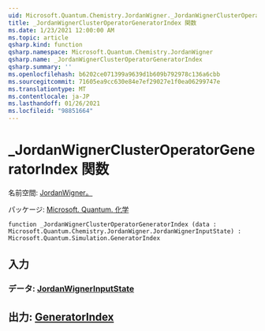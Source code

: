 ```yaml
---
uid: Microsoft.Quantum.Chemistry.JordanWigner._JordanWignerClusterOperatorGeneratorIndex
title: _JordanWignerClusterOperatorGeneratorIndex 関数
ms.date: 1/23/2021 12:00:00 AM
ms.topic: article
qsharp.kind: function
qsharp.namespace: Microsoft.Quantum.Chemistry.JordanWigner
qsharp.name: _JordanWignerClusterOperatorGeneratorIndex
qsharp.summary: ''
ms.openlocfilehash: b6202ce071399a9639d1b609b792978c136a6cbb
ms.sourcegitcommit: 71605ea9cc630e84e7ef29027e1f0ea06299747e
ms.translationtype: MT
ms.contentlocale: ja-JP
ms.lasthandoff: 01/26/2021
ms.locfileid: "98851664"
---
```

# <a name="_jordanwignerclusteroperatorgeneratorindex-function"></a>_JordanWignerClusterOperatorGeneratorIndex 関数

名前空間: [JordanWigner。](xref:Microsoft.Quantum.Chemistry.JordanWigner)

パッケージ: [Microsoft. Quantum. 化学](https://nuget.org/packages/Microsoft.Quantum.Chemistry)




```qsharp
function _JordanWignerClusterOperatorGeneratorIndex (data : Microsoft.Quantum.Chemistry.JordanWigner.JordanWignerInputState) : Microsoft.Quantum.Simulation.GeneratorIndex
```


## <a name="input"></a>入力

### <a name="data--jordanwignerinputstate"></a>データ: [JordanWignerInputState](xref:Microsoft.Quantum.Chemistry.JordanWigner.JordanWignerInputState)





## <a name="output--generatorindex"></a>出力: [GeneratorIndex](xref:Microsoft.Quantum.Simulation.GeneratorIndex)

